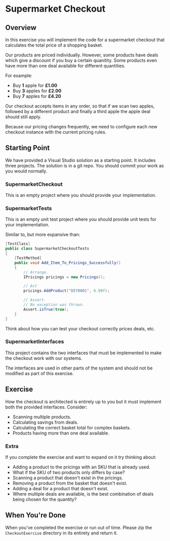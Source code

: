 # Supermarket Checkout

## Overview
In this exercise you will implement the code for a supermarket checkout that
calculates the total price of a shopping basket.

Our products are priced individually. However, some products have deals which
give a discount if you buy a certain quanitity. Some products even have more
than one deal available for different quantities.

For example:
- Buy __1__ apple for __£1.00__
- Buy __3__ apples for __£2.00__
- Buy __7__ apples for __£4.20__

Our checkout accepts items in any order, so that if we scan two apples, followed
by a different product and finally a third apple the apple deal should still
apply.

Because our pricing changes frequently, we need to configure each new checkout
instance with the current pricing rules.

## Starting Point
We have provided a Visual Studio solution as a starting point. It includes three
projects. The solution is in a git repo. You should commit your work as you
would normally.

### SupermarketCheckout
This is an empty project where you should provide your implementation.

### SupermarketTests
This is an empty unit test project where you should provide unit tests for your
implementation.

Similar to, but more expansive than:
```c#
[TestClass]
public class SupermarketCheckoutTests
{
    [TestMethod]
    public void Add_Item_To_Pricings_Successfully()
    {
        // Arrange.
        IPricings pricings = new Pricings();

        // Act
        pricings.AddProduct("DIY0001", 6.99f);

        // Assert.
        // No exception was thrown.
        Assert.isTrue(true);
    }
}
```

Think about how you can test your checkout correctly prices deals, etc.

### SupermarketInterfaces
This project contains the two interfaces that must be implemented to make the
checkout work with our systems.

The interfaces are used in other parts of the system and should not be modified
as part of this exercise.

## Exercise
How the checkout is architected is entirely up to you but it must
implement both the provided interfaces. Consider:

- Scanning multiple products.
- Calculating savings from deals.
- Calculating the correct basket total for complex baskets.
- Products having more than one deal available.

### Extra
If you complete the exercise and want to expand on it try thinking about:

- Adding a product to the pricings with an SKU that is already used.
- What if the SKU of two products only differs by case?
- Scanning a product that doesn't exist in the pricings.
- Removing a product from the basket that doesn't exist.
- Adding a deal for a product that doesn't exist.
- Where multiple deals are available, is the best combination of deals being
chosen for the quantity?

## When You're Done
When you've completed the exercise or run out of time. Please zip the
`CheckoutExercise` directory in its entirety and return it.
